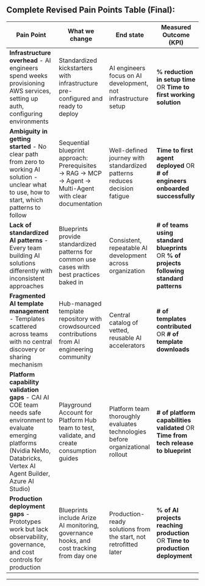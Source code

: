 

## **Complete Revised Pain Points Table (Final):**

| **Pain Point** | **What we change** | **End state** | **Measured Outcome (KPI)** |
|---|---|---|---|
| **Infrastructure overhead** - AI engineers spend weeks provisioning AWS services, setting up auth, configuring environments | Standardized kickstarters with infrastructure pre-configured and ready to deploy | AI engineers focus on AI development, not infrastructure setup | **% reduction in setup time** OR **Time to first working solution** |
| **Ambiguity in getting started** - No clear path from zero to working AI solution - unclear what to use, how to start, which patterns to follow | Sequential blueprint approach: Prerequisites → RAG → MCP → Agent → Multi-Agent with clear documentation | Well-defined journey with standardized patterns reduces decision fatigue | **Time to first agent deployed** OR **# of engineers onboarded successfully** |
| **Lack of standardized AI patterns** - Every team building AI solutions differently with inconsistent approaches | Blueprints provide standardized patterns for common use cases with best practices baked in | Consistent, repeatable AI development across organization | **# of teams using standard blueprints** OR **% of projects following standard patterns** |
| **Fragmented AI template management** - Templates scattered across teams with no central discovery or sharing mechanism | Hub-managed template repository with crowdsourced contributions from AI engineering community | Central catalog of vetted, reusable AI accelerators | **# of templates contributed** OR **# of template downloads** |
| **Platform capability validation gaps** - CAI AI COE team needs safe environment to evaluate emerging platforms (Nvidia NeMo, Databricks, Vertex AI Agent Builder, Azure AI Studio) | Playground Account for Platform Hub team to test, validate, and create consumption guides | Platform team thoroughly evaluates technologies before organizational rollout | **# of platform capabilities validated** OR **Time from tech release to blueprint** |
| **Production deployment gaps** - Prototypes work but lack observability, governance, and cost controls for production | Blueprints include Arize AI monitoring, governance hooks, and cost tracking from day one | Production-ready solutions from the start, not retrofitted later | **% of AI projects reaching production** OR **Time to production deployment** |

---
